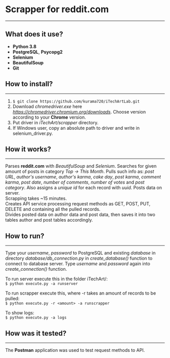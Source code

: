 # Scrapper for reddit.com

---
## What does it use?
- **Python 3.8**
- **PostgreSQL**, **Psycopg2**
- **Selenium**
- **BeautifulSoup**
- **Git**

## How to install?

---

1. ```$ git clone https://github.com/kurama720/iTechArtLab.git```  
2. Download _chromedriver.exe_ here _https://chromedriver.chromium.org/downloads_. Choose version according to your
**Chrome** version.  
3. Put driver in _iTechArt/scrapper_ directory.
4. If Windows user, copy an absolute path to driver and write in selenium_driver.py.

## How it works?

---
Parses **reddit.com** with _BeautifulSoup_ and _Selenium_. Searches for given amount of posts in category _Top ->
This Month_. Pulls such info as: _post URL_, _author's username_, _author's karma_, _cake day_, _post karma_,
_comment karma_, _post date_, _number of comments_, _number of votes_ and _post category_. Also assigns a _unique id_
for each record with _uuid_. Posts data on server.  
Scrapping takes ~15 minutes.  
Creates API service processing request methods as GET, POST, PUT, DELETE and containing all the pulled records.  
Divides posted data on author data and post data, then saves it into two tables author and post tables accordingly.

## How to run?
---
Type your _username_, _password_ to PostgreSQL and existing _database_ in directory _database/db_connection.py_
in _create_database()_ function to connect to database server. Type _username_ and _password_ again into
_create_connection()_ function.

To run server execute this in the folder iTechArt/:  
```$ python execute.py -a runserver```

To run scrapper execute this, where -r takes an amount of records to be pulled:  
```$ python execute.py -r <amount> -a runscrapper```

To show logs:  
```$ python execute.py -a logs```

## How was it tested?

---
The **Postman** application was used to test request methods to API.